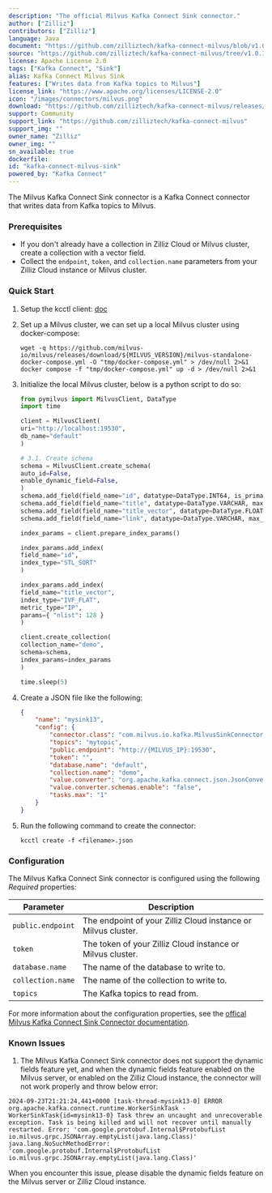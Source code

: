 ```yaml
---
description: "The official Milvus Kafka Connect Sink connector."
author: ["Zilliz"]
contributors: ["Zilliz"]
language: Java
document: "https://github.com/zilliztech/kafka-connect-milvus/blob/v1.0.1/README_OSS.md"
source: "https://github.com/zilliztech/kafka-connect-milvus/tree/v1.0.1"
license: Apache License 2.0
tags: ["Kafka Connect", "Sink"]
alias: Kafka Connect Milvus Sink
features: ["Writes data from Kafka topics to Milvus"]
license_link: "https://www.apache.org/licenses/LICENSE-2.0"
icon: "/images/connectors/milvus.png"
download: "https://github.com/zilliztech/kafka-connect-milvus/releases/tag/v1.0.1"
support: Community
support_link: "https://github.com/zilliztech/kafka-connect-milvus"
support_img: ""
owner_name: "Zilliz"
owner_img: ""
sn_available: true
dockerfile: 
id: "kafka-connect-milvus-sink"
powered_by: "Kafka Connect"
---
```


The Milvus Kafka Connect Sink connector is a Kafka Connect connector that writes data from Kafka topics to Milvus.

### Prerequisites

- If you don't already have a collection in Zilliz Cloud or Milvus cluster, create a collection with a vector field.
- Collect the `endpoint`, `token`, and `collection.name` parameters from your Zilliz Cloud instance or Milvus cluster.

### Quick Start

1. Setup the kcctl client: [doc](https://docs.streamnative.io/docs/kafka-connect-setup)
2. Set up a Milvus cluster, we can set up a local Milvus cluster using docker-compose:
 
    ```shell
    wget -q https://github.com/milvus-io/milvus/releases/download/${MILVUS_VERSION}/milvus-standalone-docker-compose.yml -O "tmp/docker-compose.yml" > /dev/null 2>&1
    docker compose -f "tmp/docker-compose.yml" up -d > /dev/null 2>&1
    ```
3. Initialize the local Milvus cluster, below is a python script to do so:
    ```python
    from pymilvus import MilvusClient, DataType
    import time

    client = MilvusClient(
    uri="http://localhost:19530",
    db_name="default"
    )

    # 3.1. Create schema
    schema = MilvusClient.create_schema(
    auto_id=False,
    enable_dynamic_field=False,
    )
    schema.add_field(field_name="id", datatype=DataType.INT64, is_primary=True)
    schema.add_field(field_name="title", datatype=DataType.VARCHAR, max_length=65535)
    schema.add_field(field_name="title_vector", datatype=DataType.FLOAT_VECTOR, dim=8)
    schema.add_field(field_name="link", datatype=DataType.VARCHAR, max_length=65535)

    index_params = client.prepare_index_params()

    index_params.add_index(
    field_name="id",
    index_type="STL_SORT"
    )

    index_params.add_index(
    field_name="title_vector", 
    index_type="IVF_FLAT",
    metric_type="IP",
    params={ "nlist": 128 }
    )

    client.create_collection(
    collection_name="demo",
    schema=schema,
    index_params=index_params
    )

    time.sleep(5)
    ```
4. Create a JSON file like the following:

    ```json
    {
        "name": "mysink13",
        "config": {
            "connector.class": "com.milvus.io.kafka.MilvusSinkConnector",
            "topics": "mytopic",
            "public.endpoint": "http://{MILVUS_IP}:19530",
            "token": "",
            "database.name": "default",
            "collection.name": "demo",
            "value.converter": "org.apache.kafka.connect.json.JsonConverter",
            "value.converter.schemas.enable": "false",
            "tasks.max": "1"
        }
    }
    ```
5. Run the following command to create the connector:

    ```shell
    kcctl create -f <filename>.json
    ```
   

### Configuration

The Milvus Kafka Connect Sink connector is configured using the following *Required* properties:

Parameter | Description
-|-
`public.endpoint` | The endpoint of your Zilliz Cloud instance or Milvus cluster.
`token` | The token of your Zilliz Cloud instance or Milvus cluster.
`database.name` | The name of the database to write to.
`collection.name` | The name of the collection to write to.
`topics` | The Kafka topics to read from.

For more information about the configuration properties, see the [offical Milvus Kafka Connect Sink Connector documentation](https://github.com/zilliztech/kafka-connect-milvus/blob/v1.0.1/README_OSS.md).

### Known Issues

1. The Milvus Kafka Connect Sink connector does not support the dynamic fields feature yet, and when the dynamic fields feature enabled on the Milvus server, or enabled on the Zilliz Cloud instance, the connector will not work properly and throw below error:

```shell
2024-09-23T21:21:24,441+0000 [task-thread-mysink13-0] ERROR org.apache.kafka.connect.runtime.WorkerSinkTask - WorkerSinkTask{id=mysink13-0} Task threw an uncaught and unrecoverable exception. Task is being killed and will not recover until manually restarted. Error: 'com.google.protobuf.Internal$ProtobufList io.milvus.grpc.JSONArray.emptyList(java.lang.Class)'
java.lang.NoSuchMethodError: 'com.google.protobuf.Internal$ProtobufList io.milvus.grpc.JSONArray.emptyList(java.lang.Class)'
```

When you encounter this issue, please disable the dynamic fields feature on the Milvus server or Zilliz Cloud instance.